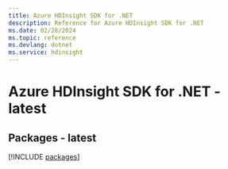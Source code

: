 ```yaml
---
title: Azure HDInsight SDK for .NET
description: Reference for Azure HDInsight SDK for .NET
ms.date: 02/28/2024
ms.topic: reference
ms.devlang: dotnet
ms.service: hdinsight
---
```

# Azure HDInsight SDK for .NET - latest
## Packages - latest
[!INCLUDE [packages](hdinsight-index.md)]